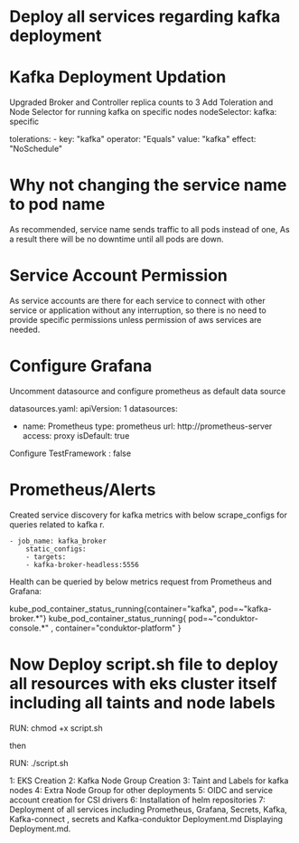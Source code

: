 # Deploy all services regarding kafka deployment


# Kafka Deployment Updation

Upgraded Broker and Controller replica counts to 3
Add Toleration and Node Selector for running kafka on specific nodes
  nodeSelector:
    kafka: specific

  tolerations:
    - key: "kafka"
      operator: "Equals"
      value: "kafka"
      effect: "NoSchedule"



# Why not changing the service name to pod name
As recommended, service name sends traffic to all pods instead of one, As a result there will be no downtime until all pods are down.




# Service Account Permission

As service accounts are there for each service to connect with other service or application without any interruption, so there is no need to provide specific permissions unless permission of aws services are needed.


# Configure Grafana

Uncomment datasource and configure prometheus as default data source

 datasources.yaml:
   apiVersion: 1
   datasources:
   - name: Prometheus
     type: prometheus
     url: http://prometheus-server
     access: proxy
     isDefault: true


Configure  TestFramework :  false



# Prometheus/Alerts

Created service discovery for kafka metrics with below scrape_configs for queries related to kafka r.

    - job_name: kafka_broker
        static_configs:
        - targets:
        - kafka-broker-headless:5556

Health can be queried by below metrics request from Prometheus and Grafana:


kube_pod_container_status_running{container="kafka", pod=~"kafka-broker.*"}
kube_pod_container_status_running{ pod=~"conduktor-console.*" , container="conduktor-platform" }




# Now Deploy script.sh file to deploy all resources with eks cluster itself including all taints and node labels

RUN: chmod +x script.sh

then

RUN: ./script.sh

<!-- Script Internal Process -->

1: EKS Creation
2: Kafka Node Group Creation 
3: Taint and Labels for kafka nodes
4: Extra Node Group for other deployments
5: OIDC and service account creation for CSI drivers
6: Installation of helm repositories
7: Deployment of all services including Prometheus, Grafana, Secrets, Kafka, Kafka-connect , secrets and Kafka-conduktor
Deployment.md
Displaying Deployment.md.
